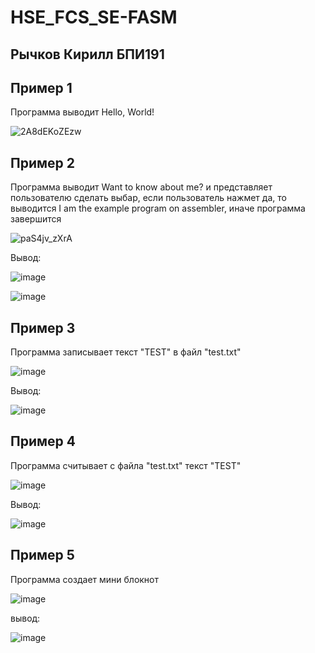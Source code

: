 # HSE_FCS_SE-FASM
## Рычков Кирилл БПИ191
## Пример 1
Программа выводит Hello, World! 

![2A8dEKoZEzw](https://user-images.githubusercontent.com/36132918/93001001-8499d500-f534-11ea-93b3-51e26ed056a8.jpg)

## Пример 2
Программа выводит Want to know about me? и представляет пользователю сделать выбар, если пользователь нажмет да, то выводится I am the example program on assembler, иначе программа завершится

![paS4jv_zXrA](https://user-images.githubusercontent.com/36132918/93001061-0a1d8500-f535-11ea-8cab-22cd008b471b.jpg)

Вывод:

![image](https://user-images.githubusercontent.com/36132918/93001469-d09a4900-f537-11ea-9afd-c41224da3103.png)

![image](https://user-images.githubusercontent.com/36132918/93001478-ec055400-f537-11ea-82a1-39da99e138b0.png)



## Пример 3
Программа записывает текст "TEST" в файл "test.txt"

![image](https://user-images.githubusercontent.com/36132918/93001386-54076a80-f537-11ea-9cd3-0a95686b35d2.png)

Вывод:

![image](https://user-images.githubusercontent.com/36132918/93001410-74372980-f537-11ea-9b8b-c00558d0957a.png)

## Пример 4
Программа считывает с файла "test.txt" текст "TEST"

![image](https://user-images.githubusercontent.com/36132918/93001782-3091ef00-f53a-11ea-8df6-1389a6e49b6e.png)

Вывод: 

![image](https://user-images.githubusercontent.com/36132918/93001821-63d47e00-f53a-11ea-91f8-da731c9c6286.png)

## Пример 5

Программа создает мини блокнот

![image](https://user-images.githubusercontent.com/36132918/93002825-5c18d780-f542-11ea-9fc3-d268ab7ceccf.png)


вывод:

![image](https://user-images.githubusercontent.com/36132918/93002805-3c81af00-f542-11ea-9962-21cbfe1187c6.png)

